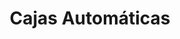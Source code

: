 ---
title: "Cajas Automáticas"
url: /san-martin/cajas-automaticas/
shop: reparación de automóviles
---